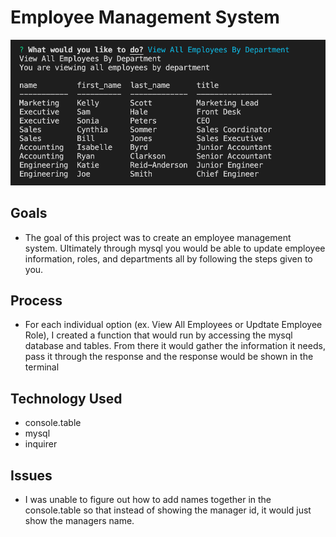 # Employee Management System

![System Example](empManagement.png)

## Goals
- The goal of this project was to create an employee management system. Ultimately through mysql you would be able to update employee information, roles, and departments all by following the steps given to you.

## Process
- For each individual option (ex. View All Employees or Updtate Employee Role), I created a function that would run by accessing the mysql database and tables. From there it would gather the information it needs, pass it through the response and the response would be shown in the terminal

## Technology Used
- console.table
- mysql
- inquirer

## Issues
- I was unable to figure out how to add names together in the console.table so that instead of showing the manager id, it would just show the managers name.